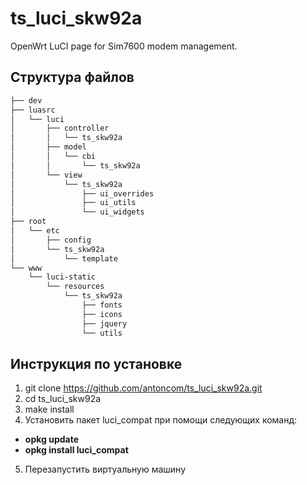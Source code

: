 # ts_luci_skw92a

OpenWrt LuCI page for Sim7600 modem management.

## Структура файлов

```bash
├── dev
├── luasrc
│   └── luci
│       ├── controller
│       │   └── ts_skw92a
│       ├── model
│       │   └── cbi
│       │       └── ts_skw92a
│       └── view
│           └── ts_skw92a
│               ├── ui_overrides
│               ├── ui_utils
│               └── ui_widgets
├── root
│   └── etc
│       ├── config
│       └── ts_skw92a
│           └── template
└── www
    └── luci-static
        └── resources
            └── ts_skw92a
                ├── fonts
                ├── icons
                ├── jquery
                └── utils

```

## Инструкция по установке

1. git clone https://github.com/antoncom/ts_luci_skw92a.git
2. cd ts_luci_skw92a
3. make install
4. Установить пакет luci_compat при помощи следующих команд:
* **opkg update**
* **opkg install luci_compat**
5. Перезапустить виртуальную машину